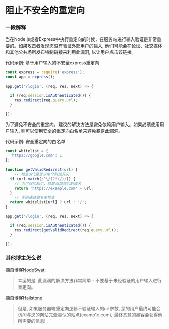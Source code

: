 # 阻止不安全的重定向

### 一段解释

当在Node.js或者Express中执行重定向的时候，在服务端进行输入验证是非常重要的。如果攻击者发现您没有验证外部用户的输入, 他们可能会在论坛、社交媒体和其他公共场所发布特制链接来利用此漏洞, 以让用户点击该链接。

代码示例: 基于用户输入的不安全express重定向
```javascript
const express = require('express');
const app = express();

app.get('/login', (req, res, next) => {

  if (req.session.isAuthenticated()) {
    res.redirect(req.query.url);
  }

}); 
```

为了避免不安全的重定向，建议的解决方法是避免依赖用户输入。如果必须使用用户输入, 则可以使用安全的重定向白名单来避免暴露此漏洞。

代码示例: 安全重定向的白名单
```javascript
const whitelist = { 
  'https://google.com': 1 
};

function getValidRedirect(url) { 
    // 检查url是否以单个斜线开头 
  if (url.match(/^\/(?!\/)/)) { 
    // 为了保险起见，前置添加我们的域名
    return 'https://example.com' + url; 
  } 
    // 否则通过白名单检查
  return whitelist[url] ? url : '/'; 
}

app.get('/login', (req, res, next) => {

  if (req.session.isAuthenticated()) {
    res.redirect(getValidRedirect(req.query.url));
  }

}); 
```


### 其他博主怎么说

摘自博客[NodeSwat](https://blog.nodeswat.com/unvalidated-redirects-b0a2885720db):
> 幸运的是, 此漏洞的解决方法非常简单 - 不要基于未经验证的用户输入进行重定向。 

摘自博客[Hailstone](https://blog.hailstone.io/how-to-prevent-unsafe-redirects-in-node-js/)
> 但是, 如果服务器端重定向逻辑不验证输入的url参数, 您的用户最终可能会访问与您的网站完全类似的站点(examp1e.com), 最终恶意的黑客会获得他所需要的信息!


